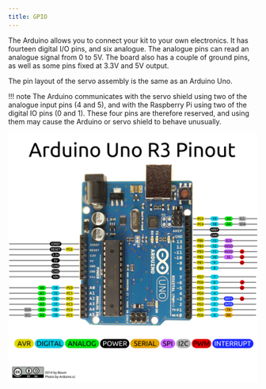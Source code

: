 ```yaml
---
title: GPIO
---
```


The Arduino allows you to connect your kit to your own electronics. It has fourteen digital I/O pins, and six analogue. The analogue pins can read an analogue signal from 0 to 5V. The board also has a couple of ground pins, as well as some pins fixed at 3.3V and 5V output.

The pin layout of the servo assembly is the same as an Arduino Uno.

!!! note
    The Arduino communicates with the servo shield using two of the analogue input pins (4 and 5), and with the Raspberry Pi using two of the digital IO pins (0 and 1). These four pins are therefore reserved, and using them may cause the Arduino or servo shield to behave unusually.

![Pin Map](https://raw.githubusercontent.com/Bouni/Arduino-Pinout/master/Arduino%20Uno%20R3%20Pinout.png?width=50pc)
